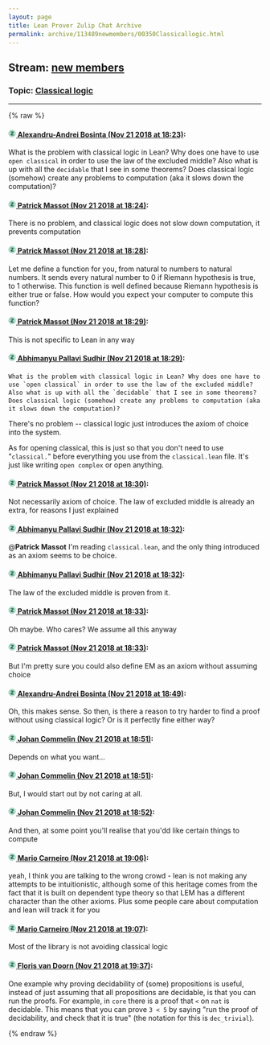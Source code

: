 ```yaml
---
layout: page
title: Lean Prover Zulip Chat Archive 
permalink: archive/113489newmembers/00350Classicallogic.html
---
```


## Stream: [new members](index.html)
### Topic: [Classical logic](00350Classicallogic.html)

---


{% raw %}
#### [![Click to go to Zulip](../../assets/img/zulip2.png) Alexandru-Andrei Bosinta (Nov 21 2018 at 18:23)](https://leanprover.zulipchat.com/#narrow/stream/113489-new%20members/topic/Classical%20logic/near/148124896):
What is the problem with classical logic in Lean? Why does one have to use `open classical` in order to use the law of the excluded middle? Also what is up with all the `decidable` that I see in some theorems? Does classical logic (somehow) create any problems to computation (aka it slows down the computation)?

#### [![Click to go to Zulip](../../assets/img/zulip2.png) Patrick Massot (Nov 21 2018 at 18:24)](https://leanprover.zulipchat.com/#narrow/stream/113489-new%20members/topic/Classical%20logic/near/148125000):
There is no problem, and classical logic does not slow down computation, it prevents computation

#### [![Click to go to Zulip](../../assets/img/zulip2.png) Patrick Massot (Nov 21 2018 at 18:28)](https://leanprover.zulipchat.com/#narrow/stream/113489-new%20members/topic/Classical%20logic/near/148125191):
Let me define a function for you, from natural to numbers to natural numbers. It sends every natural number to 0 if Riemann hypothesis is true, to 1 otherwise. This function is well defined because Riemann hypothesis is either true or false. How would you expect your computer to compute this function?

#### [![Click to go to Zulip](../../assets/img/zulip2.png) Patrick Massot (Nov 21 2018 at 18:29)](https://leanprover.zulipchat.com/#narrow/stream/113489-new%20members/topic/Classical%20logic/near/148125207):
This is not specific to Lean in any way

#### [![Click to go to Zulip](../../assets/img/zulip2.png) Abhimanyu Pallavi Sudhir (Nov 21 2018 at 18:29)](https://leanprover.zulipchat.com/#narrow/stream/113489-new%20members/topic/Classical%20logic/near/148125231):
```quote
What is the problem with classical logic in Lean? Why does one have to use `open classical` in order to use the law of the excluded middle? Also what is up with all the `decidable` that I see in some theorems? Does classical logic (somehow) create any problems to computation (aka it slows down the computation)?
```
 There's no problem -- classical logic just introduces the axiom of choice into the system.

As for opening classical, this is just so that you don't need to use "`classical.`" before everything you use from the `classical.lean` file. It's just like writing `open complex` or open anything.

#### [![Click to go to Zulip](../../assets/img/zulip2.png) Patrick Massot (Nov 21 2018 at 18:30)](https://leanprover.zulipchat.com/#narrow/stream/113489-new%20members/topic/Classical%20logic/near/148125305):
Not necessarily axiom of choice. The law of excluded middle is already an extra, for reasons I just explained

#### [![Click to go to Zulip](../../assets/img/zulip2.png) Abhimanyu Pallavi Sudhir (Nov 21 2018 at 18:32)](https://leanprover.zulipchat.com/#narrow/stream/113489-new%20members/topic/Classical%20logic/near/148125385):
@**Patrick Massot** I'm reading `classical.lean`, and the only thing introduced as an axiom seems to be choice.

#### [![Click to go to Zulip](../../assets/img/zulip2.png) Abhimanyu Pallavi Sudhir (Nov 21 2018 at 18:32)](https://leanprover.zulipchat.com/#narrow/stream/113489-new%20members/topic/Classical%20logic/near/148125392):
The law of the excluded middle is proven from it.

#### [![Click to go to Zulip](../../assets/img/zulip2.png) Patrick Massot (Nov 21 2018 at 18:33)](https://leanprover.zulipchat.com/#narrow/stream/113489-new%20members/topic/Classical%20logic/near/148125406):
Oh maybe. Who cares? We assume all this anyway

#### [![Click to go to Zulip](../../assets/img/zulip2.png) Patrick Massot (Nov 21 2018 at 18:33)](https://leanprover.zulipchat.com/#narrow/stream/113489-new%20members/topic/Classical%20logic/near/148125426):
But I'm pretty sure you could also define EM as an axiom without assuming choice

#### [![Click to go to Zulip](../../assets/img/zulip2.png) Alexandru-Andrei Bosinta (Nov 21 2018 at 18:49)](https://leanprover.zulipchat.com/#narrow/stream/113489-new%20members/topic/Classical%20logic/near/148126372):
Oh, this makes sense. So then, is there a reason to try harder to find a proof without using classical logic? Or is it perfectly fine either way?

#### [![Click to go to Zulip](../../assets/img/zulip2.png) Johan Commelin (Nov 21 2018 at 18:51)](https://leanprover.zulipchat.com/#narrow/stream/113489-new%20members/topic/Classical%20logic/near/148126481):
Depends on what you want...

#### [![Click to go to Zulip](../../assets/img/zulip2.png) Johan Commelin (Nov 21 2018 at 18:51)](https://leanprover.zulipchat.com/#narrow/stream/113489-new%20members/topic/Classical%20logic/near/148126518):
But, I would start out by not caring at all.

#### [![Click to go to Zulip](../../assets/img/zulip2.png) Johan Commelin (Nov 21 2018 at 18:52)](https://leanprover.zulipchat.com/#narrow/stream/113489-new%20members/topic/Classical%20logic/near/148126592):
And then, at some point you'll realise that you'dd like certain things to compute

#### [![Click to go to Zulip](../../assets/img/zulip2.png) Mario Carneiro (Nov 21 2018 at 19:06)](https://leanprover.zulipchat.com/#narrow/stream/113489-new%20members/topic/Classical%20logic/near/148127501):
yeah, I think you are talking to the wrong crowd - lean is not making any attempts to be intuitionistic, although some of this heritage comes from the fact that it is built on dependent type theory so that LEM has a different character than the other axioms. Plus some people care about computation and lean will track it for you

#### [![Click to go to Zulip](../../assets/img/zulip2.png) Mario Carneiro (Nov 21 2018 at 19:07)](https://leanprover.zulipchat.com/#narrow/stream/113489-new%20members/topic/Classical%20logic/near/148127528):
Most of the library is not avoiding classical logic

#### [![Click to go to Zulip](../../assets/img/zulip2.png) Floris van Doorn (Nov 21 2018 at 19:37)](https://leanprover.zulipchat.com/#narrow/stream/113489-new%20members/topic/Classical%20logic/near/148129380):
One example why proving decidability of (some) propositions is useful, instead of just assuming that all propositions are decidable, is that you can run the proofs. For example, in `core` there is a proof that `<` on `nat` is decidable. This means that you can prove `3 < 5` by saying "run the proof of decidability, and check that it is true" (the notation for this is `dec_trivial`).


{% endraw %}
